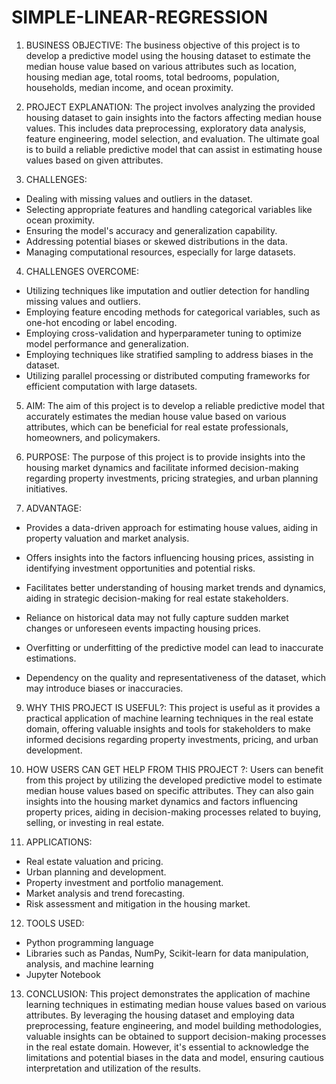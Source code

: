 # SIMPLE-LINEAR-REGRESSION

1. BUSINESS OBJECTIVE:
The business objective of this project is to develop a predictive model using the housing dataset to estimate the median house value based on various attributes such as location, housing median age, total rooms, total bedrooms, population, households, median income, and ocean proximity.

2. PROJECT EXPLANATION:
The project involves analyzing the provided housing dataset to gain insights into the factors affecting median house values. This includes data preprocessing, exploratory data analysis, feature engineering, model selection, and evaluation. The ultimate goal is to build a reliable predictive model that can assist in estimating house values based on given attributes.

3. CHALLENGES:
- Dealing with missing values and outliers in the dataset.
- Selecting appropriate features and handling categorical variables like ocean proximity.
- Ensuring the model's accuracy and generalization capability.
- Addressing potential biases or skewed distributions in the data.
- Managing computational resources, especially for large datasets.

4. CHALLENGES OVERCOME:
- Utilizing techniques like imputation and outlier detection for handling missing values and outliers.
- Employing feature encoding methods for categorical variables, such as one-hot encoding or label encoding.
- Employing cross-validation and hyperparameter tuning to optimize model performance and generalization.
- Employing techniques like stratified sampling to address biases in the dataset.
- Utilizing parallel processing or distributed computing frameworks for efficient computation with large datasets.

5. AIM:
The aim of this project is to develop a reliable predictive model that accurately estimates the median house value based on various attributes, which can be beneficial for real estate professionals, homeowners, and policymakers.

6. PURPOSE:
The purpose of this project is to provide insights into the housing market dynamics and facilitate informed decision-making regarding property investments, pricing strategies, and urban planning initiatives.

7. ADVANTAGE:
- Provides a data-driven approach for estimating house values, aiding in property valuation and market analysis.
- Offers insights into the factors influencing housing prices, assisting in identifying investment opportunities and potential risks.
- Facilitates better understanding of housing market trends and dynamics, aiding in strategic decision-making for real estate stakeholders.

 
- Reliance on historical data may not fully capture sudden market changes or unforeseen events impacting housing prices.
- Overfitting or underfitting of the predictive model can lead to inaccurate estimations.
- Dependency on the quality and representativeness of the dataset, which may introduce biases or inaccuracies.

9. WHY THIS PROJECT IS USEFUL?:
This project is useful as it provides a practical application of machine learning techniques in the real estate domain, offering valuable insights and tools for stakeholders to make informed decisions regarding property investments, pricing, and urban development.

10. HOW USERS CAN GET HELP FROM THIS PROJECT ?:
Users can benefit from this project by utilizing the developed predictive model to estimate median house values based on specific attributes. They can also gain insights into the housing market dynamics and factors influencing property prices, aiding in decision-making processes related to buying, selling, or investing in real estate.

11. APPLICATIONS:
- Real estate valuation and pricing.
- Urban planning and development.
- Property investment and portfolio management.
- Market analysis and trend forecasting.
- Risk assessment and mitigation in the housing market.

12. TOOLS USED:
- Python programming language
- Libraries such as Pandas, NumPy, Scikit-learn for data manipulation, analysis, and machine learning
- Jupyter Notebook 

13. CONCLUSION:
This project demonstrates the application of machine learning techniques in estimating median house values based on various attributes. By leveraging the housing dataset and employing data preprocessing, feature engineering, and model building methodologies, valuable insights can be obtained to support decision-making processes in the real estate domain. However, it's essential to acknowledge the limitations and potential biases in the data and model, ensuring cautious interpretation and utilization of the results.
